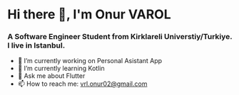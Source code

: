 # Hi there 👋, I'm Onur VAROL
### A Software Engineer Student from Kirklareli Universtiy/Turkiye. I live in Istanbul.

- 🔭 I’m currently working on Personal Asistant App 
- 🌱 I’m currently learning Kotlin
- 💬 Ask me about Flutter
- 📫 How to reach me: vrl.onur02@gmail.com


<!--
**onurvaroll/onurvaroll** is a ✨ _special_ ✨ repository because its `README.md` (this file) appears on your GitHub profile.

Here are some ideas to get you started:


- 🤔 I’m looking for help with ...

- 😄 Pronouns: ...
- ⚡ Fun fact: ...
-->
